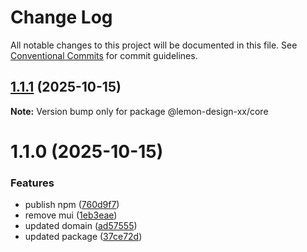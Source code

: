 # Change Log

All notable changes to this project will be documented in this file.
See [Conventional Commits](https://conventionalcommits.org) for commit guidelines.

## [1.1.1](https://github.com/lemon-design-xx/lemon-design/compare/v1.1.0...v1.1.1) (2025-10-15)

**Note:** Version bump only for package @lemon-design-xx/core





# 1.1.0 (2025-10-15)


### Features

* publish npm ([760d9f7](https://github.com/lemon-design-xx/lemon-design/commit/760d9f7471c955703c9e310b3e28047b84027c28))
* remove mui ([1eb3eae](https://github.com/lemon-design-xx/lemon-design/commit/1eb3eaeaf2fcab7de786f82115649b7e1c14ec44))
* updated domain ([ad57555](https://github.com/lemon-design-xx/lemon-design/commit/ad57555c20c0524045090b41f35b563d7db49d68))
* updated package ([37ce72d](https://github.com/lemon-design-xx/lemon-design/commit/37ce72d17565f5a3902e62ae726e2fe48e6c0d39))
